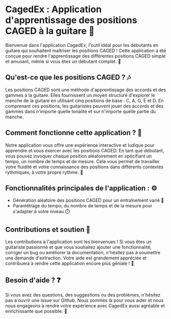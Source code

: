 # CagedEx : Application d'apprentissage des positions CAGED à la guitare 🎸

Bienvenue dans l'application CagedEx, l'outil idéal pour les débutants en guitare qui souhaitent maîtriser les positions CAGED ! Cette application a été conçue pour rendre l'apprentissage des différentes positions CAGED simple et amusant, même si vous êtes un débutant complet. 🚀

## Qu'est-ce que les positions CAGED ? 🎶

Les positions CAGED sont une méthode d'apprentissage des accords et des gammes à la guitare. Elles fournissent un moyen structuré d'explorer le manche de la guitare en utilisant cinq positions de base : C, A, G, E et D. En comprenant ces positions, les guitaristes peuvent jouer des accords et des gammes dans n'importe quelle tonalité et sur n'importe quelle partie du manche.

## Comment fonctionne cette application ? 🎯

Notre application vous offre une expérience interactive et ludique pour apprendre et vous exercer avec les positions CAGED. En tant que débutant, vous pouvez invoquer chaque position aléatoirement en spécifiant un tempo, un nombre de temps et de mesure. Cela vous permet de travailler votre fluidité et votre connaissance des positions dans différents contextes rythmiques, à votre propre rythme. 🎵

## Fonctionnalités principales de l'application : ⚙️

- Génération aléatoire des positions CAGED pour un entraînement varié 🎲
- Paramétrage du tempo, du nombre de temps et de la mesure pour s'adapter à votre niveau ⏱️

## Contributions et soutien 🤝

Les contributions à l'application sont les bienvenues ! Si vous êtes un guitariste passionné et que vous souhaitez ajouter une fonctionnalité, corriger un bug ou améliorer la documentation, n'hésitez pas à soumettre une demande d'extraction. Votre aide est grandement appréciée et contribuera à rendre cette application encore plus géniale ! 🙌

## Besoin d'aide ? ❓

Si vous avez des questions, des suggestions ou des problèmes, n'hésitez pas à ouvrir une issue sur Github. Nous sommes là pour vous aider et nous nous engageons à rendre votre expérience avec CagedEx aussi agréable et enrichissante que possible. 💪